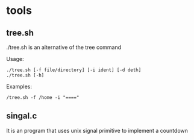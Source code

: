 # tools

## tree.sh

./tree.sh is an alternative of the tree command 

Usage:

	./tree.sh [-f file/directory] [-i ident] [-d deth] 
	./tree.sh [-h]
	
Examples:

	/tree.sh -f /home -i "====" 


## singal.c

It is an program that uses unix signal primitive to implement a countdown
